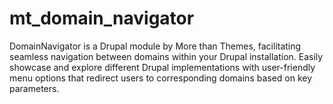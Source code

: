 # mt_domain_navigator
DomainNavigator is a Drupal module by More than Themes, facilitating seamless navigation between domains within your Drupal installation. Easily showcase and explore different Drupal implementations with user-friendly menu options that redirect users to corresponding domains based on key parameters.
